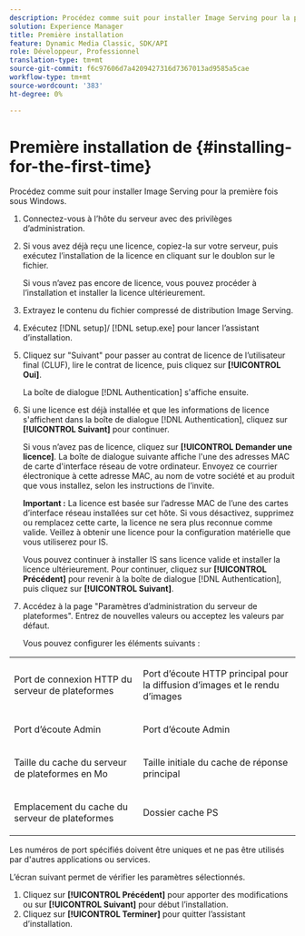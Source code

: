 ```yaml
---
description: Procédez comme suit pour installer Image Serving pour la première fois sous Windows.
solution: Experience Manager
title: Première installation
feature: Dynamic Media Classic, SDK/API
role: Développeur, Professionnel
translation-type: tm+mt
source-git-commit: f6c97606d7a4209427316d7367013ad9585a5cae
workflow-type: tm+mt
source-wordcount: '383'
ht-degree: 0%

---
```



# Première installation de {#installing-for-the-first-time}

Procédez comme suit pour installer Image Serving pour la première fois sous Windows.

1. Connectez-vous à l’hôte du serveur avec des privilèges d’administration.
1. Si vous avez déjà reçu une licence, copiez-la sur votre serveur, puis exécutez l’installation de la licence en cliquant sur le doublon sur le fichier.

   Si vous n’avez pas encore de licence, vous pouvez procéder à l’installation et installer la licence ultérieurement.
1. Extrayez le contenu du fichier compressé de distribution Image Serving.
1. Exécutez [!DNL setup]/ [!DNL setup.exe] pour lancer l’assistant d’installation.
1. Cliquez sur &quot;Suivant&quot; pour passer au contrat de licence de l’utilisateur final (CLUF), lire le contrat de licence, puis cliquez sur **[!UICONTROL Oui]**.

   La boîte de dialogue [!DNL Authentication] s&#39;affiche ensuite.
1. Si une licence est déjà installée et que les informations de licence s&#39;affichent dans la boîte de dialogue [!DNL Authentication], cliquez sur **[!UICONTROL Suivant]** pour continuer.

   Si vous n’avez pas de licence, cliquez sur **[!UICONTROL Demander une licence]**. La boîte de dialogue suivante affiche l&#39;une des adresses MAC de carte d&#39;interface réseau de votre ordinateur. Envoyez ce courrier électronique à cette adresse MAC, au nom de votre société et au produit que vous installez, selon les instructions de l’invite.

   **Important :** La licence est basée sur l’adresse MAC de l’une des cartes d’interface réseau installées sur cet hôte. Si vous désactivez, supprimez ou remplacez cette carte, la licence ne sera plus reconnue comme valide. Veillez à obtenir une licence pour la configuration matérielle que vous utiliserez pour IS.

   Vous pouvez continuer à installer IS sans licence valide et installer la licence ultérieurement. Pour continuer, cliquez sur **[!UICONTROL Précédent]** pour revenir à la boîte de dialogue [!DNL Authentication], puis cliquez sur **[!UICONTROL Suivant]**.
1. Accédez à la page &quot;Paramètres d’administration du serveur de plateformes&quot;. Entrez de nouvelles valeurs ou acceptez les valeurs par défaut.

   Vous pouvez configurer les éléments suivants :

<table id="table_AA5D7674BBBE4AD4B373066AEF413FFD"> 
 <tbody> 
  <tr> 
   <td> <p> Port de connexion HTTP du serveur de plateformes </p> </td> 
   <td> <p>Port d’écoute HTTP principal pour la diffusion d’images et le rendu d’images </p> </td> 
  </tr> 
  <tr> 
   <td> <p> Port d’écoute Admin </p> </td> 
   <td> <p>Port d’écoute Admin </p> </td> 
  </tr> 
  <tr> 
   <td> <p> Taille du cache du serveur de plateformes en Mo </p> </td> 
   <td> <p>Taille initiale du cache de réponse principal </p> </td> 
  </tr> 
  <tr> 
   <td> <p> Emplacement du cache du serveur de plateformes </p> </td> 
   <td> <p>Dossier cache PS </p> </td> 
  </tr> 
 </tbody> 
</table>

Les numéros de port spécifiés doivent être uniques et ne pas être utilisés par d&#39;autres applications ou services.

L’écran suivant permet de vérifier les paramètres sélectionnés.
1. Cliquez sur **[!UICONTROL Précédent]** pour apporter des modifications ou sur **[!UICONTROL Suivant]** pour début l’installation.
1. Cliquez sur **[!UICONTROL Terminer]** pour quitter l’assistant d’installation.
